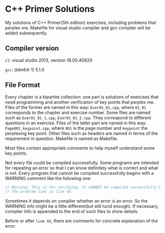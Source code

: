 # C++ Primer Solutions
My solutions of C++ Primer(5th edition) exercises, including problems that perplex me. Makefile for visual studio compiler and gcc compiler will be added subsequently.

## Compiler version
```cl```: visual studio 2013, version 18.00.40629

```gcc```: (tdm64-1) 5.1.0

## File Format
Every chapter is a bipartite collection: one part is solutions of exercises that need programming and another verification of key points that perplex me. Files of the former are named in this way: ```Exer01_01.cpp```, where ```01_01``` corresponds to the chapter and exercise number. Some files are named such as ```Exer01_01_1.cpp```, ```Exer01_01_2.cpp```. They correspond to different questions in an exercise. Files of the latter part are named in this way: ```Page001_keypoint.cpp```, where ```001``` is the page number and ```keypoint``` the perplexing key point. Other files such as headers are named in terms of the requirement in question. Makefile is named as Makefile.

Most files contain appropriate comments to help myself understand some key points.

Not every file could be compiled successfully. Some programs are intended for repeating an error so that I can know definitely what is correct and what is not. Every program that cannot be compiled successfully begins with a WARNING comment like the following one:

```cpp
// Warning: This is for verifying. It CANNOT be compiled successfully by both compiler.
// The problem lies in line XX.
```

Sometimes it depends on complier whether an error is an error. So the WARNING info might be a little different(but still lucid enough). If necessary, compiler info is appended to the end of such files to show details.

Before or after ```line XX```, there are comments for concrete explanation of the error. 